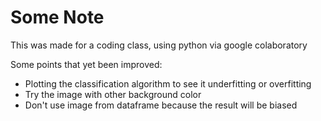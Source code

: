 # Some Note

This was made for a coding class, using python via google colaboratory

Some points that yet been improved:
- Plotting the classification algorithm to see it underfitting or overfitting
- Try the image with other background color
- Don't use image from dataframe because the result will be biased
